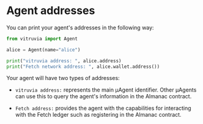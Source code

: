 # Agent addresses

You can print your agent's addresses in the following way:

```python
from vitruvia import Agent

alice = Agent(name="alice")

print("vitruvia address: ", alice.address)
print("Fetch network address: ", alice.wallet.address())
```

Your agent will have two types of addresses:

- `vitruvia address:` represents the main μAgent identifier. Other μAgents can use this to query the agent's information in the Almanac contract.

- `Fetch address:` provides the agent with the capabilities for interacting with the Fetch ledger such as registering in the Almanac contract.